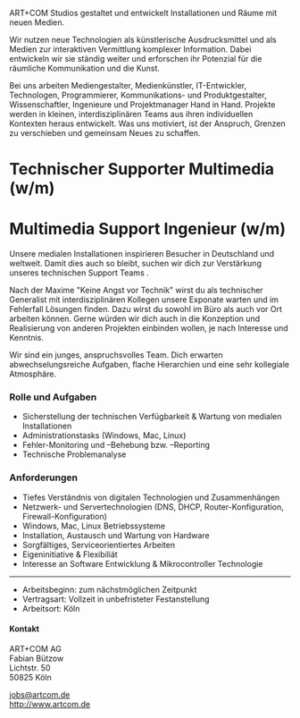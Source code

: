 ART+COM Studios gestaltet und entwickelt Installationen und Räume mit neuen Medien.

Wir nutzen neue Technologien als künstlerische Ausdrucksmittel und als Medien zur interaktiven Vermittlung komplexer Information. Dabei entwickeln wir sie ständig weiter und erforschen ihr Potenzial für die räumliche Kommunikation und die Kunst.

Bei uns arbeiten Mediengestalter, Medienkünstler, IT-Entwickler, Technologen, Programmierer, Kommunikations- und Produktgestalter, Wissenschaftler, Ingenieure und Projektmanager Hand in Hand. Projekte werden in kleinen, interdisziplinären Teams aus ihren individuellen Kontexten heraus entwickelt. Was uns motiviert, ist der Anspruch, Grenzen zu verschieben und gemeinsam Neues zu schaffen.
  
# Technischer Supporter Multimedia (w/m)
# Multimedia Support Ingenieur (w/m)

Unsere medialen Installationen inspirieren Besucher in Deutschland und weltweit. Damit dies auch so bleibt, suchen wir dich zur Verstärkung unseres technischen Support Teams	. 

Nach der Maxime "Keine Angst vor Technik" wirst du als technischer Generalist mit interdisziplinären Kollegen unsere Exponate warten und im Fehlerfall Lösungen finden. Dazu wirst du sowohl im Büro als auch vor Ort arbeiten können. Gerne würden wir dich auch in die Konzeption und Realisierung von anderen Projekten einbinden wollen, je nach Interesse und Kenntnis.

Wir sind ein junges, anspruchsvolles Team. Dich erwarten abwechselungsreiche Aufgaben, flache Hierarchien und eine sehr kollegiale Atmosphäre. 

### Rolle und Aufgaben

* Sicherstellung der technischen Verfügbarkeit & Wartung von medialen Installationen
* Administrationstasks (Windows, Mac, Linux)
* Fehler-Monitoring und –Behebung bzw. –Reporting
* Technische Problemanalyse

### Anforderungen

* Tiefes Verständnis von digitalen Technologien und Zusammenhängen
* Netzwerk- und Servertechnologien (DNS, DHCP, Router-Konfiguration, Firewall-Konfiguration)
* Windows, Mac, Linux Betriebssysteme
* Installation, Austausch und Wartung von Hardware
* Sorgfältiges, Serviceorientiertes Arbeiten
* Eigeninitiative & Flexibiliät
* Interesse an Software Entwicklung & Mikrocontroller Technologie

---

* Arbeitsbeginn: zum nächstmöglichen Zeitpunkt
* Vertragsart: Vollzeit in unbefristeter Festanstellung
* Arbeitsort: Köln

#### Kontakt

ART+COM AG<br>
Fabian Bützow<br>
Lichtstr. 50<br>
50825 Köln<br>

<jobs@artcom.de><br>
<http://www.artcom.de>
